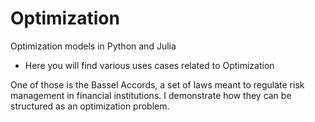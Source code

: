# Optimization
Optimization models in Python and Julia

- Here you will find various uses cases related to Optimization

One of those is the Bassel Accords, a set of laws meant to regulate risk management in financial institutions. 
I demonstrate how they can be structured as an optimization problem.
